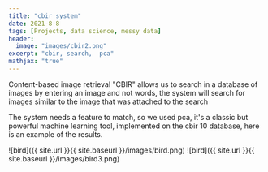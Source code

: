 ```yaml
---
title: "cbir system"
date: 2021-8-8
tags: [Projects, data science, messy data]
header:
  image: "images/cbir2.png"
excerpt: "cbir, search,  pca"
mathjax: "true"
---
```

Content-based image retrieval "CBIR" allows us to search in a database of images by entering an image and not words, the system will search for images similar to the image that was attached to the search 

The system needs a feature to match, so we used pca, it's a classic but powerful machine learning tool, implemented on the cbir 10 database, here is an example of the results.

![bird]({{ site.url }}{{ site.baseurl }}/images/bird.png)
![bird]({{ site.url }}{{ site.baseurl }}/images/bird3.png)

